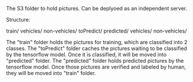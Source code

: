 The S3 folder to hold pictures.
Can be deplyoed as an independent server.

Structure:

train/
    vehicles/
    non-vehicles/
toPredict/
predicted/
    vehicles/
    non-vehicles/

The "train" folder holds the pictures for training, which are classified into 2 classes.
The "toPredict" folder caches the pictures waiting to be classified by the tensorflow model. Once it is classified, it will be moved into "predicted" folder.
The "predicted" folder holds predicted pictures by the tensorflow model. Once those pictures are verified and labeled by human, they will be moved into "train" folder. 